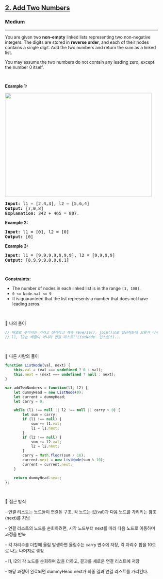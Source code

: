 <h2><a href="https://leetcode.com/problems/add-two-numbers/">2. Add Two Numbers</a></h2><h3>Medium</h3><hr><div><p>You are given two <strong>non-empty</strong> linked lists representing two non-negative integers. The digits are stored in <strong>reverse order</strong>, and each of their nodes contains a single digit. Add the two numbers and return the sum&nbsp;as a linked list.</p>

<p>You may assume the two numbers do not contain any leading zero, except the number 0 itself.</p>

<p>&nbsp;</p>
<p><strong class="example">Example 1:</strong></p>
<img alt="" src="https://assets.leetcode.com/uploads/2020/10/02/addtwonumber1.jpg" style="width: 483px; height: 342px;">
<pre><strong>Input:</strong> l1 = [2,4,3], l2 = [5,6,4]
<strong>Output:</strong> [7,0,8]
<strong>Explanation:</strong> 342 + 465 = 807.
</pre>

<p><strong class="example">Example 2:</strong></p>

<pre><strong>Input:</strong> l1 = [0], l2 = [0]
<strong>Output:</strong> [0]
</pre>

<p><strong class="example">Example 3:</strong></p>

<pre><strong>Input:</strong> l1 = [9,9,9,9,9,9,9], l2 = [9,9,9,9]
<strong>Output:</strong> [8,9,9,9,0,0,0,1]
</pre>

<p>&nbsp;</p>
<p><strong>Constraints:</strong></p>

<ul>
	<li>The number of nodes in each linked list is in the range <code>[1, 100]</code>.</li>
	<li><code>0 &lt;= Node.val &lt;= 9</code></li>
	<li>It is guaranteed that the list represents a number that does not have leading zeros.</li>
</ul>
</div>
<br/>

<p> 💟 나의 풀이 </p>

```js
// 배열로 주어지는 거라고 생각하고 계속 reverse(), join()으로 접근하는데 오류가 나서 해결 못함.
// l1, l2는 배열이 아니라 연결 리스트('ListNode' 인스턴스)...
```

<br/>

<p> 💟 다른 사람의 풀이 </p>

```js
function ListNode(val, next) {
    this.val = (val === undefined ? 0 : val);
    this.next = (next === undefined ? null : next);
}

var addTwoNumbers = function(l1, l2) {
    let dummyHead = new ListNode(0);
    let current = dummyHead;
    let carry = 0;

    while (l1 !== null || l2 !== null || carry > 0) {
        let sum = carry;
        if (l1 !== null) {
            sum += l1.val;
            l1 = l1.next;
        }
        if (l2 !== null) {
            sum += l2.val;
            l2 = l2.next;
        }
        carry = Math.floor(sum / 10);
        current.next = new ListNode(sum % 10);
        current = current.next;
    }

    return dummyHead.next;
};
```

<br/>

<p> 🤔 접근 방식 </p>
<p>- 연결 리스트는 노드들이 연결된 구조, 각 노드는 값(val)과 다음 노드를 가리키는 참조(next)를 지님</p>
<p>- 연결 리스트의 노드를 순회하려면, 시작 노드부터 next를 따라 다음 노드로 이동하며 과정을 반복</p>
<p>- 각 자리수를 더할때 올림 발생하면 올림수는 carry 변수에 저장, 각 자리수 합을 10으로 나눈 나머지로 결정</p>
<p>- l1, l2의 각 노드를 순회하며 값을 더하고, 결과를 새로운 연결 리스트에 저장</p>
<p>- 해당 과정이 완료되면 dummyHead.next가 최종 결과 연결 리스트를 가리킨다.</p>

<br/>
